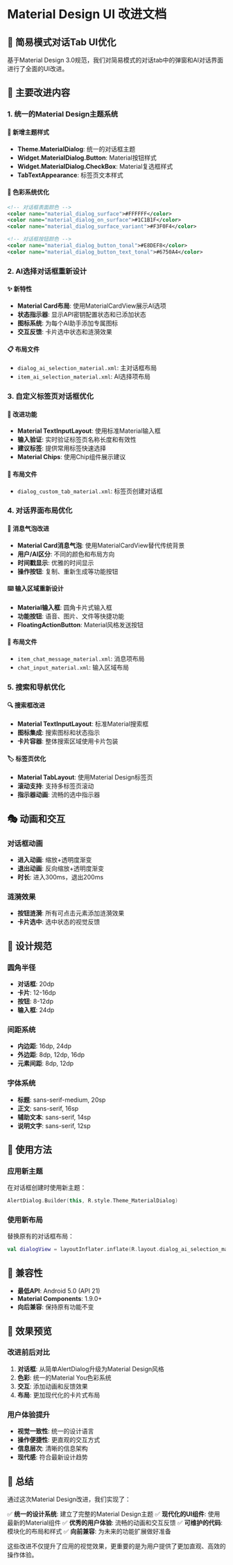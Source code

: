 # Material Design UI 改进文档

## 📱 简易模式对话Tab UI优化

基于Material Design 3.0规范，我们对简易模式的对话tab中的弹窗和AI对话界面进行了全面的UI改进。

## 🎨 主要改进内容

### 1. 统一的Material Design主题系统

#### 🎯 新增主题样式
- **Theme.MaterialDialog**: 统一的对话框主题
- **Widget.MaterialDialog.Button**: Material按钮样式
- **Widget.MaterialDialog.CheckBox**: Material复选框样式
- **TabTextAppearance**: 标签页文本样式

#### 🌈 色彩系统优化
```xml
<!-- 对话框表面颜色 -->
<color name="material_dialog_surface">#FFFFFF</color>
<color name="material_dialog_on_surface">#1C1B1F</color>
<color name="material_dialog_surface_variant">#F3F0F4</color>

<!-- 对话框按钮颜色 -->
<color name="material_dialog_button_tonal">#E8DEF8</color>
<color name="material_dialog_button_text_tonal">#6750A4</color>
```

### 2. AI选择对话框重新设计

#### ✨ 新特性
- **Material Card布局**: 使用MaterialCardView展示AI选项
- **状态指示器**: 显示API密钥配置状态和已添加状态
- **图标系统**: 为每个AI助手添加专属图标
- **交互反馈**: 卡片选中状态和涟漪效果

#### 📋 布局文件
- `dialog_ai_selection_material.xml`: 主对话框布局
- `item_ai_selection_material.xml`: AI选择项布局

### 3. 自定义标签页对话框优化

#### 🔧 改进功能
- **Material TextInputLayout**: 使用标准Material输入框
- **输入验证**: 实时验证标签页名称长度和有效性
- **建议标签**: 提供常用标签快速选择
- **Material Chips**: 使用Chip组件展示建议

#### 📄 布局文件
- `dialog_custom_tab_material.xml`: 标签页创建对话框

### 4. 对话界面布局优化

#### 💬 消息气泡改进
- **Material Card消息气泡**: 使用MaterialCardView替代传统背景
- **用户/AI区分**: 不同的颜色和布局方向
- **时间戳显示**: 优雅的时间显示
- **操作按钮**: 复制、重新生成等功能按钮

#### ⌨️ 输入区域重新设计
- **Material输入框**: 圆角卡片式输入框
- **功能按钮**: 语音、图片、文件等快捷功能
- **FloatingActionButton**: Material风格发送按钮

#### 📄 布局文件
- `item_chat_message_material.xml`: 消息项布局
- `chat_input_material.xml`: 输入区域布局

### 5. 搜索和导航优化

#### 🔍 搜索框改进
- **Material TextInputLayout**: 标准Material搜索框
- **图标集成**: 搜索图标和状态指示
- **卡片容器**: 整体搜索区域使用卡片包装

#### 🏷️ 标签页优化
- **Material TabLayout**: 使用Material Design标签页
- **滚动支持**: 支持多标签页滚动
- **指示器动画**: 流畅的选中指示器

## 🎭 动画和交互

### 对话框动画
- **进入动画**: 缩放+透明度渐变
- **退出动画**: 反向缩放+透明度渐变
- **时长**: 进入300ms，退出200ms

### 涟漪效果
- **按钮涟漪**: 所有可点击元素添加涟漪效果
- **卡片选中**: 选中状态的视觉反馈

## 📐 设计规范

### 圆角半径
- **对话框**: 20dp
- **卡片**: 12-16dp
- **按钮**: 8-12dp
- **输入框**: 24dp

### 间距系统
- **内边距**: 16dp, 24dp
- **外边距**: 8dp, 12dp, 16dp
- **元素间距**: 8dp, 12dp

### 字体系统
- **标题**: sans-serif-medium, 20sp
- **正文**: sans-serif, 16sp
- **辅助文本**: sans-serif, 14sp
- **说明文字**: sans-serif, 12sp

## 🚀 使用方法

### 应用新主题
在对话框创建时使用新主题：
```kotlin
AlertDialog.Builder(this, R.style.Theme_MaterialDialog)
```

### 使用新布局
替换原有的对话框布局：
```kotlin
val dialogView = layoutInflater.inflate(R.layout.dialog_ai_selection_material, null)
```

## 📱 兼容性

- **最低API**: Android 5.0 (API 21)
- **Material Components**: 1.9.0+
- **向后兼容**: 保持原有功能不变

## 🎯 效果预览

### 改进前后对比
1. **对话框**: 从简单AlertDialog升级为Material Design风格
2. **色彩**: 统一的Material You色彩系统
3. **交互**: 添加动画和反馈效果
4. **布局**: 更加现代化的卡片式布局

### 用户体验提升
- **视觉一致性**: 统一的设计语言
- **操作便捷性**: 更直观的交互方式
- **信息层次**: 清晰的信息架构
- **现代感**: 符合最新设计趋势

## 📝 总结

通过这次Material Design改进，我们实现了：

✅ **统一的设计系统**: 建立了完整的Material Design主题
✅ **现代化的UI组件**: 使用最新的Material组件
✅ **优秀的用户体验**: 流畅的动画和交互反馈
✅ **可维护的代码**: 模块化的布局和样式
✅ **向前兼容**: 为未来的功能扩展做好准备

这些改进不仅提升了应用的视觉效果，更重要的是为用户提供了更加直观、高效的操作体验。
